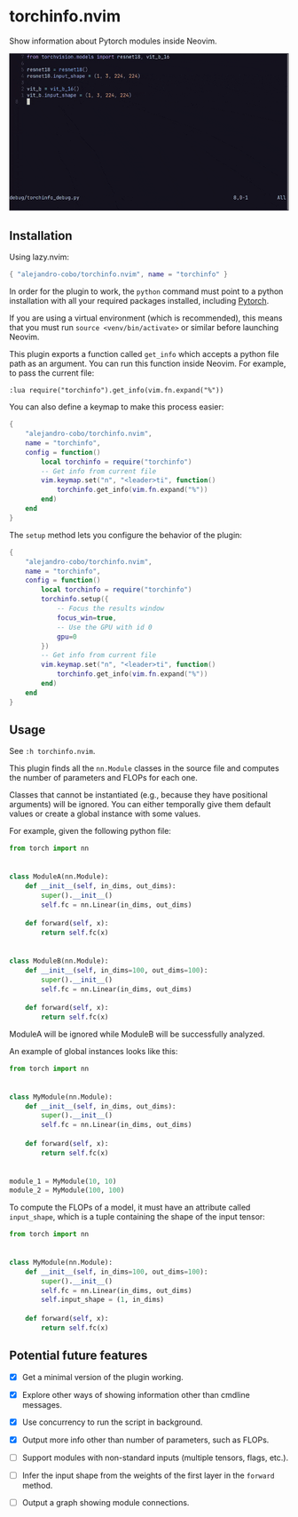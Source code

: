# torchinfo.nvim

Show information about Pytorch modules inside Neovim.

![sample](./samples/sample.gif)

## Installation

Using lazy.nvim:

```lua
{ "alejandro-cobo/torchinfo.nvim", name = "torchinfo" }
```

In order for the plugin to work, the ```python``` command must point to a python
installation with all your required packages installed, including
[Pytorch](https://pytorch.org/).

If you are using a virtual environment (which is recommended), this means that
you must run ```source <venv/bin/activate>``` or similar before launching Neovim.

This plugin exports a function called ```get_info``` which accepts a python file
path as an argument. You can run this function inside Neovim. For example, to
pass the current file:

```
:lua require("torchinfo").get_info(vim.fn.expand("%"))
```

You can also define a keymap to make this process easier:

```lua
{
    "alejandro-cobo/torchinfo.nvim",
    name = "torchinfo",
    config = function()
        local torchinfo = require("torchinfo")
        -- Get info from current file
        vim.keymap.set("n", "<leader>ti", function()
            torchinfo.get_info(vim.fn.expand("%"))
        end)
    end
}
```

The ```setup``` method lets you configure the behavior of the plugin:

```lua
{
    "alejandro-cobo/torchinfo.nvim",
    name = "torchinfo",
    config = function()
        local torchinfo = require("torchinfo")
        torchinfo.setup({
            -- Focus the results window
            focus_win=true,
            -- Use the GPU with id 0
            gpu=0
        })
        -- Get info from current file
        vim.keymap.set("n", "<leader>ti", function()
            torchinfo.get_info(vim.fn.expand("%"))
        end)
    end
}
```

## Usage

See ```:h torchinfo.nvim```.

This plugin finds all the ```nn.Module``` classes in the source file and
computes the number of parameters and FLOPs for each one.

Classes that cannot be instantiated (e.g., because they have positional
arguments) will be ignored. You can either temporally give them default
values or create a global instance with some values.

For example, given the following python file:

```python
from torch import nn


class ModuleA(nn.Module):
    def __init__(self, in_dims, out_dims):
        super().__init__()
        self.fc = nn.Linear(in_dims, out_dims)

    def forward(self, x):
        return self.fc(x)


class ModuleB(nn.Module):
    def __init__(self, in_dims=100, out_dims=100):
        super().__init__()
        self.fc = nn.Linear(in_dims, out_dims)

    def forward(self, x):
        return self.fc(x)
```

ModuleA will be ignored while ModuleB will be successfully analyzed.

An example of global instances looks like this:

```python
from torch import nn


class MyModule(nn.Module):
    def __init__(self, in_dims, out_dims):
        super().__init__()
        self.fc = nn.Linear(in_dims, out_dims)

    def forward(self, x):
        return self.fc(x)


module_1 = MyModule(10, 10)
module_2 = MyModule(100, 100)
```

To compute the FLOPs of a model, it must have an attribute called
```input_shape```, which is a tuple containing the shape of the input
tensor:

```python
from torch import nn


class MyModule(nn.Module):
    def __init__(self, in_dims=100, out_dims=100):
        super().__init__()
        self.fc = nn.Linear(in_dims, out_dims)
        self.input_shape = (1, in_dims)

    def forward(self, x):
        return self.fc(x)
```

## Potential future features

- [x] Get a minimal version of the plugin working.
- [x] Explore other ways of showing information other than cmdline messages.
- [x] Use concurrency to run the script in background.
- [x] Output more info other than number of parameters, such as FLOPs.
- [ ] Support modules with non-standard inputs (multiple tensors, flags, etc.).
- [ ] Infer the input shape from the weights of the first layer in the
      ```forward``` method.
- [ ] Output a graph showing module connections.

